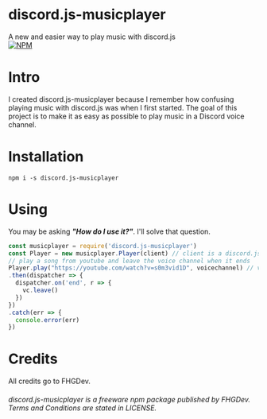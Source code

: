 # discord.js-musicplayer
A new and easier way to play music with discord.js<br>
[![NPM](https://nodei.co/npm/discord.js-musicplayer.png)](https://nodei.co/npm/discord.js-musicplayer/)

# Intro
I created discord.js-musicplayer because I remember how confusing playing music with discord.js was when I first started.
The goal of this project is to make it as easy as possible to play music in a Discord voice channel.

# Installation

`npm i -s discord.js-musicplayer`

# Using
You may be asking ***"How do I use it?"***. I'll solve that question.

```js
const musicplayer = require('discord.js-musicplayer')
const Player = new musicplayer.Player(client) // client is a discord.js client object
// play a song from youtube and leave the voice channel when it ends
Player.play("https://youtube.com/watch?v=s0m3vid1D", voicechannel) // voicechannel is a discord.js VoiceChannel object
.then(dispatcher => {
  dispatcher.on('end', r => {
    vc.leave()
  })
})
.catch(err => {
  console.error(err)
})
```

# Credits
All credits go to FHGDev.


###### discord.js-musicplayer is a freeware npm package published by FHGDev. Terms and Conditions are stated in LICENSE.
